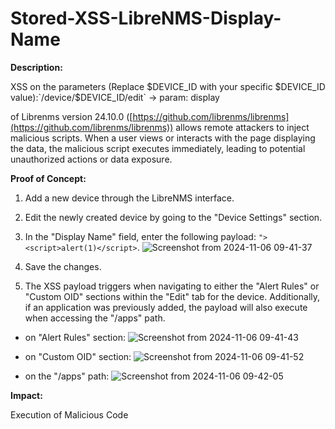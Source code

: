 # Stored-XSS-LibreNMS-Display-Name

**Description:**


XSS on the parameters (Replace $DEVICE_ID with your specific $DEVICE_ID value):`/device/$DEVICE_ID/edit` -> param: display


of Librenms version 24.10.0 ([https://github.com/librenms/librenms](https://github.com/librenms/librenms)) allows remote attackers to inject malicious scripts. When a user views or interacts with the page displaying the data, the malicious script executes immediately, leading to potential unauthorized actions or data exposure.


**Proof of Concept:**
1. Add a new device through the LibreNMS interface.
2. Edit the newly created device by going to the "Device Settings" section.
3. In the "Display Name" field, enter the following payload: `"><script>alert(1)</script>`.
![Screenshot from 2024-11-06 09-41-37](https://github.com/user-attachments/assets/6b44e049-5748-4f70-a667-c681cacec9da)

4. Save the changes.
5. The XSS payload triggers when navigating to either the "Alert Rules" or "Custom OID" sections within the "Edit" tab for the device. Additionally, if an application was previously added, the payload will also execute when accessing the "/apps" path.

- on "Alert Rules" section:
![Screenshot from 2024-11-06 09-41-43](https://github.com/user-attachments/assets/eac5a8b7-f482-4d28-9247-889225665b27)

- on "Custom OID" section:
![Screenshot from 2024-11-06 09-41-52](https://github.com/user-attachments/assets/1bf5525a-1b50-4262-bdc1-df27d539e766)

- on the "/apps" path:
![Screenshot from 2024-11-06 09-42-05](https://github.com/user-attachments/assets/4bd39e1e-6c60-4cc5-b922-8db7fc8094fc)



**Impact:**

Execution of Malicious Code

